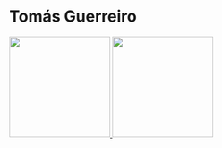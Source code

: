 # Tomás Guerreiro

<div>
  <a href="https://github.com/tomasguerreiro">
  <img height="180em" src="https://github-readme-stats.vercel.app/api?username=tomasguerreiro&show_icons=true&theme=tokyonight&include_all_commits=true&count_private=true"/>
  <img height="180em" src="https://github-readme-stats.vercel.app/api/top-langs/?username=tomasguerreiro&layout=compact&langs_count=16&theme=tokyonight"/>
</div>

<!--
**tomasguerreiro/tomasguerreiro** is a ✨ _special_ ✨ repository because its `README.md` (this file) appears on your GitHub profile.

Here are some ideas to get you started:

- 🔭 I’m currently working on ...
- 🌱 I’m currently learning ...
- 👯 I’m looking to collaborate on ...
- 🤔 I’m looking for help with ...
- 💬 Ask me about ...
- 📫 How to reach me: ...
- 😄 Pronouns: ...
- ⚡ Fun fact: ...
-->
